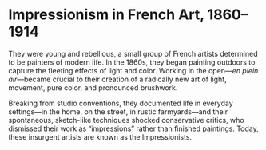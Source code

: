 # Impressionism in French Art, 1860–1914

They were young and rebellious, a small group of French artists determined to be painters of modern life. In the 1860s, they began painting outdoors to capture the fleeting effects of light and color. Working in the open—*en plein air*—became crucial to their creation of a radically new art of light, movement, pure color, and pronounced brushwork.<span class="Apple-converted-space"> </span>

Breaking from studio conventions, they documented life in everyday settings—in the home, on the street, in rustic farmyards—and their spontaneous, sketch-like techniques shocked conservative critics, who dismissed their work as “impressions” rather than finished paintings. Today, these insurgent artists are known as the Impressionists.<span class="Apple-converted-space"> </span>
